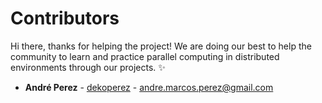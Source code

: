 # Contributors

Hi there, thanks for helping the project! We are doing our best to help the community to learn and practice
parallel computing in distributed environments through our projects. :sparkles:

- **André Perez** - [dekoperez](https://twitter.com/dekoperez) - andre.marcos.perez@gmail.com